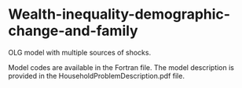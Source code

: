 # Wealth-inequality-demographic-change-and-family
OLG model with multiple sources of shocks.

Model codes are available in the Fortran file. The model description is provided in the HouseholdProblemDescription.pdf file. 
